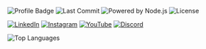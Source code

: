 ![Profile Badge](https://img.shields.io/badge/Profile-Active-green)
![Last Commit](https://img.shields.io/github/last-commit/tomass-sousa/Cyberia-Trading-Indicator)
![Powered by Node.js](https://img.shields.io/badge/Powered%20by-Node.js-339933?logo=node.js&style=flat-square)
![License](https://img.shields.io/badge/license-MIT-blueviolet)


[![LinkedIn](https://img.shields.io/badge/LinkedIn-0077B5?logo=linkedin&style=flat-square&logoColor=white)](https://linkedin.com/in/tomass-sousa)
[![Instagram](https://img.shields.io/badge/Instagram-purple?logo=instagram&style=social)](https://instagram.com/tomass.sousa)
[![YouTube](https://img.shields.io/badge/YouTube-red?logo=youtube&style=social)](https://youtube.com/c/ToastAs)
[![Discord](https://img.shields.io/badge/Discord-7289DA?logo=discord&style=social)](https://discord.gg/Fbns3CK2vT)

![Top Languages](https://github-readme-stats.vercel.app/api/top-langs/?username=tomass-sousa&layout=compact)
